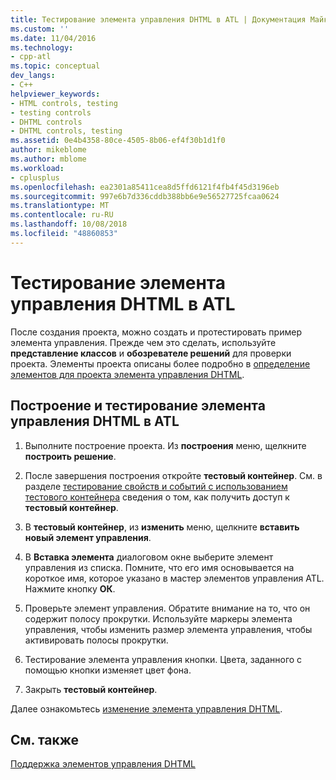 ```yaml
---
title: Тестирование элемента управления DHTML в ATL | Документация Майкрософт
ms.custom: ''
ms.date: 11/04/2016
ms.technology:
- cpp-atl
ms.topic: conceptual
dev_langs:
- C++
helpviewer_keywords:
- HTML controls, testing
- testing controls
- DHTML controls
- DHTML controls, testing
ms.assetid: 0e4b4358-80ce-4505-8b06-ef4f30b1d1f0
author: mikeblome
ms.author: mblome
ms.workload:
- cplusplus
ms.openlocfilehash: ea2301a85411cea8d5ffd6121f4fb4f45d3196eb
ms.sourcegitcommit: 997e6b7d336cddb388bb6e9e56527725fcaa0624
ms.translationtype: MT
ms.contentlocale: ru-RU
ms.lasthandoff: 10/08/2018
ms.locfileid: "48860853"
---
```

# <a name="testing-the-atl-dhtml-control"></a>Тестирование элемента управления DHTML в ATL

После создания проекта, можно создать и протестировать пример элемента управления. Прежде чем это сделать, используйте **представление классов** и **обозревателе решений** для проверки проекта. Элементы проекта описаны более подробно в [определение элементов для проекта элемента управления DHTML](../atl/identifying-the-elements-of-the-dhtml-control-project.md).

## <a name="to-build-and-test-the-atl-dhtml-control"></a>Построение и тестирование элемента управления DHTML в ATL

1. Выполните построение проекта. Из **построения** меню, щелкните **построить решение**.

1. После завершения построения откройте **тестовый контейнер**. См. в разделе [тестирование свойств и событий с использованием тестового контейнера](../mfc/testing-properties-and-events-with-test-container.md) сведения о том, как получить доступ к **тестовый контейнер**.

1. В **тестовый контейнер**, из **изменить** меню, щелкните **вставить новый элемент управления**.

1. В **Вставка элемента** диалоговом окне выберите элемент управления из списка. Помните, что его имя основывается на короткое имя, которое указано в мастер элементов управления ATL. Нажмите кнопку **ОК**.

1. Проверьте элемент управления. Обратите внимание на то, что он содержит полосу прокрутки. Используйте маркеры элемента управления, чтобы изменить размер элемента управления, чтобы активировать полосы прокрутки.

1. Тестирование элемента управления кнопки. Цвета, заданного с помощью кнопки изменяет цвет фона.

1. Закрыть **тестовый контейнер**.

Далее ознакомьтесь [изменение элемента управления DHTML](../atl/modifying-the-atl-dhtml-control.md).

## <a name="see-also"></a>См. также

[Поддержка элементов управления DHTML](../atl/atl-support-for-dhtml-controls.md)
